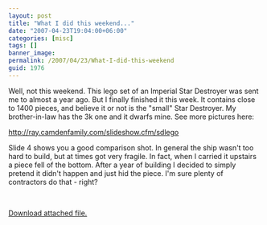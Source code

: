 ```yaml
---
layout: post
title: "What I did this weekend..."
date: "2007-04-23T19:04:00+06:00"
categories: [misc]
tags: []
banner_image: 
permalink: /2007/04/23/What-I-did-this-weekend
guid: 1976
---
```


Well, not this weekend. This lego set of an Imperial Star Destroyer was sent me to almost a year ago. But I finally finished it this week. It contains close to 1400 pieces, and believe it or not is the "small" Star Destroyer. My brother-in-law has the 3k one and it dwarfs mine. See more pictures here: 

<a href="http://ray.camdenfamily.com/slideshow.cfm/sdlego">http://ray.camdenfamily.com/slideshow.cfm/sdlego</a>

Slide 4 shows you a good comparison shot. In general the ship wasn't too hard to build, but at times got very fragile. In fact, when I carried it upstairs a piece fell of the bottom. After a year of building I decided to simply pretend it didn't happen and just hid the piece. I'm sure plenty of contractors do that - right?

<br clear="left"><p><a href='enclosures/D{% raw %}%3A%{% endraw %}5Cwebsites{% raw %}%5Cdev%{% endraw %}2Ecamdenfamily{% raw %}%2Ecom%{% endraw %}5Cenclosures{% raw %}%2FDSC01415small%{% endraw %}2EJPG'>Download attached file.</a></p>